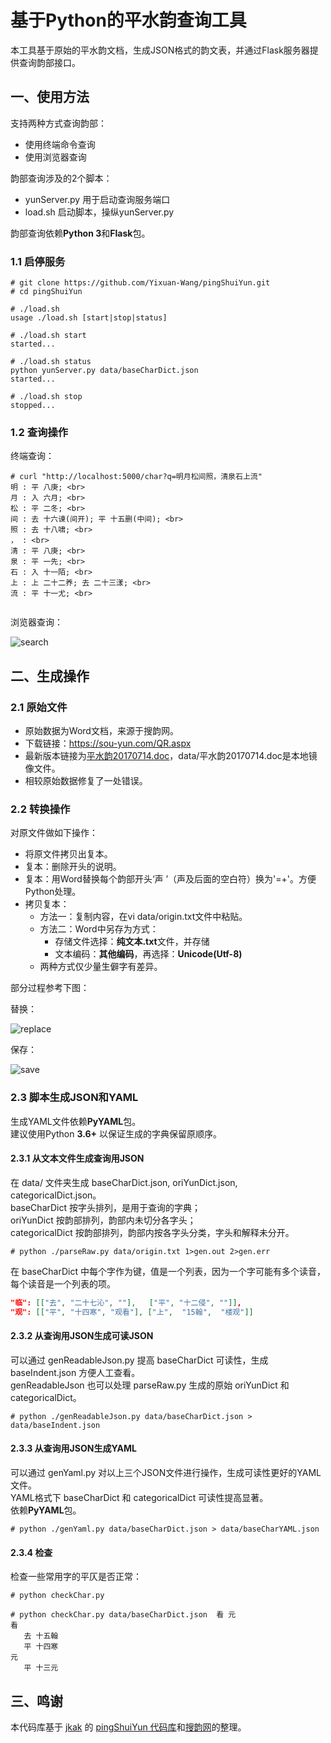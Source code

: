 # 基于Python的平水韵查询工具

本工具基于原始的平水韵文档，生成JSON格式的韵文表，并通过Flask服务器提供查询韵部接口。

## 一、使用方法

支持两种方式查询韵部：

* 使用终端命令查询
* 使用浏览器查询

韵部查询涉及的2个脚本：

* yunServer.py	用于启动查询服务端口
* load.sh 启动脚本，操纵yunServer.py

韵部查询依赖**Python 3**和**Flask**包。

### 1.1 启停服务

```shell
# git clone https://github.com/Yixuan-Wang/pingShuiYun.git
# cd pingShuiYun

# ./load.sh
usage ./load.sh [start|stop|status]

# ./load.sh start
started...

# ./load.sh status
python yunServer.py data/baseCharDict.json
started...

# ./load.sh stop
stopped...
```

### 1.2 查询操作

终端查询：

```shell
# curl "http://localhost:5000/char?q=明月松间照，清泉石上流"
明 : 平 八庚; <br>
月 : 入 六月; <br>
松 : 平 二冬; <br>
间 : 去 十六谏(间开); 平 十五删(中间); <br>
照 : 去 十八啸; <br>
， : <br>
清 : 平 八庚; <br>
泉 : 平 一先; <br>
石 : 入 十一陌; <br>
上 : 上 二十二养; 去 二十三漾; <br>
流 : 平 十一尤; <br>


```



浏览器查询：

![search](pics/search.png)



## 二、生成操作

### 2.1 原始文件

* 原始数据为Word文档，来源于搜韵网。
* 下载链接：https://sou-yun.com/QR.aspx
* 最新版本链接为[平水韵20170714.doc](https://sou-yun.com/%e5%b9%b3%e6%b0%b4%e9%9f%b5.doc)，data/平水韵20170714.doc是本地镜像文件。
* 相较原始数据修复了一处错误。



### 2.2 转换操作

对原文件做如下操作：

* 将原文件拷贝出复本。
* 复本：删除开头的说明。
* 复本：用Word替换每个韵部开头‘声 ’（声及后面的空白符）换为'=+'。方便Python处理。
* 拷贝复本：
  * 方法一：复制内容，在vi data/origin.txt文件中粘贴。
  * 方法二：Word中另存为方式：
    * 存储文件选择：**纯文本.txt**文件，并存储
    * 文本编码：**其他编码**，再选择：**Unicode(Utf-8)**
  * 两种方式仅少量生僻字有差异。


部分过程参考下图：

替换：

![replace](pics/replace.png)

保存：

![save](pics/save2txt.png)



### 2.3 脚本生成JSON和YAML

生成YAML文件依赖**PyYAML**包。  
建议使用Python **3.6+** 以保证生成的字典保留原顺序。

#### 2.3.1 从文本文件生成查询用JSON
在 data/ 文件夹生成 baseCharDict.json, oriYunDict.json, categoricalDict.json。  
baseCharDict 按字头排列，是用于查询的字典；  
oriYunDict 按韵部排列，韵部内未切分各字头；  
categoricalDict 按韵部排列，韵部内按各字头分类，字头和解释未分开。

```shell
# python ./parseRaw.py data/origin.txt 1>gen.out 2>gen.err
```

在 baseCharDict 中每个字作为键，值是一个列表，因为一个字可能有多个读音，每个读音是一个列表的项。

```json
"临": [["去", "二十七沁", ""],   ["平", "十二侵", ""]],
"观": [["平", "十四寒", "观看"], ["上",  "15翰",  "楼观"]]
```


#### 2.3.2 从查询用JSON生成可读JSON

可以通过 genReadableJson.py 提高 baseCharDict 可读性，生成 baseIndent.json 方便人工查看。  
genReadableJson 也可以处理 parseRaw.py 生成的原始 oriYunDict 和 categoricalDict。

```shell
# python ./genReadableJson.py data/baseCharDict.json > data/baseIndent.json
```

#### 2.3.3 从查询用JSON生成YAML

可以通过 genYaml.py 对以上三个JSON文件进行操作，生成可读性更好的YAML文件。  
YAML格式下 baseCharDict 和 categoricalDict 可读性提高显著。  
依赖**PyYAML**包。

```shell
# python ./genYaml.py data/baseCharDict.json > data/baseCharYAML.json
```

#### 2.3.4 检查

检查一些常用字的平仄是否正常：

```shell
# python checkChar.py

# python checkChar.py data/baseCharDict.json  看 元
看
   去 十五翰
   平 十四寒
元
   平 十三元
```
## 三、鸣谢

本代码库基于 [jkak](https://github.com/jkak) 的 [pingShuiYun 代码库](https://github.com/jkak/pingShuiYun)和[搜韵网](https://sou-yun.com)的整理。